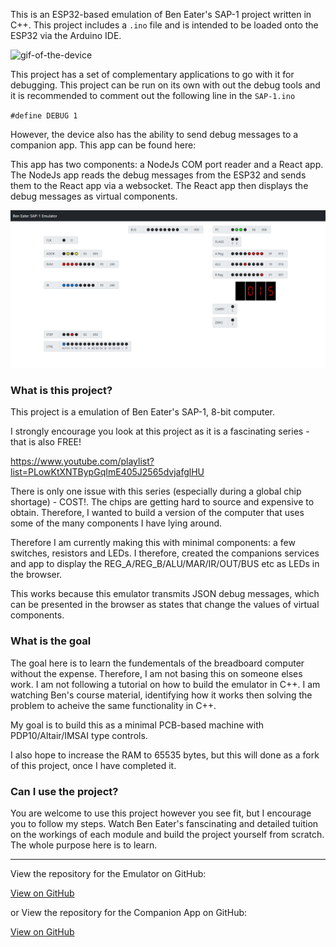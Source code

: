 This is an ESP32-based emulation of Ben Eater's SAP-1 project written in C++. This project includes a `.ino` file and is intended to be loaded onto the ESP32 via the Arduino IDE.

![gif-of-the-device](/projects/sap-1-emulator/1.gif)

This project has a set of complementary applications to go with it for debugging. This project can be run on its own with out the debug tools and it is recommended to comment out the following line in the `SAP-1.ino`

`#define DEBUG 1`

However, the device also has the ability to send debug messages to a companion app. This app can be found here:

This app has two components: a NodeJs COM port reader and a React app. The NodeJs app reads the debug messages from the ESP32 and sends them to the React app via a websocket. The React app then displays the debug messages as virtual components.

![feature](/projects/sap-1-emulator/feature.png)

### What is this project?

This project is a emulation of Ben Eater's SAP-1, 8-bit computer.

I strongly encourage you look at this project as it is a fascinating series - that is also FREE!

https://www.youtube.com/playlist?list=PLowKtXNTBypGqImE405J2565dvjafglHU

There is only one issue with this series (especially during a global chip shortage) - COST!. The chips are getting hard to source and expensive to obtain. Therefore, I wanted to build a version of the computer that uses some of the many components I have lying around.

Therefore I am currently making this with minimal components: a few switches, resistors and LEDs. I therefore, created the companions services and app to display the REG_A/REG_B/ALU/MAR/IR/OUT/BUS etc as LEDs in the browser.

This works because this emulator transmits JSON debug messages, which can be presented in the browser as states that change the values of virtual components.

### What is the goal

The goal here is to learn the fundementals of the breadboard computer without the expense. Therefore, I am not basing this on someone elses work. I am not following a tutorial on how to build the emulator in C++. I am watching Ben's course material, identifying how it works then solving the problem to acheive the same functionality in C++.

My goal is to build this as a minimal PCB-based machine with PDP10/Altair/IMSAI type controls.

I also hope to increase the RAM to 65535 bytes, but this will done as a fork of this project, once I have completed it.

### Can I use the project?

You are welcome to use this project however you see fit, but I encourage you to follow my steps. Watch Ben Eater's fanscinating and detailed tuition on the workings of each module and build the project yourself from scratch. The whole purpose here is to learn.

---

View the repository for the Emulator on GitHub:

<a class="btn btn-secondary" href="https://gcoulby.github.io/SAP-32/"  target="_blank" rel="noopener noreferrer"><i class="fa fa-globe-europe"></i> View on GitHub</a>

or View the repository for the Companion App on GitHub:

<a class="btn btn-secondary" href="https://github.com/gcoulby/sap-1-com-reader"  target="_blank" rel="noopener noreferrer"><i class="fab fa-github"></i> View on GitHub</a>
